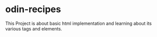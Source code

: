 # odin-recipes

This Project is about basic html implementation and learning about its various tags and elements.